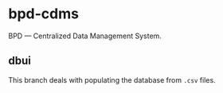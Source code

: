 bpd-cdms
========

BPD — Centralized Data Management System.

dbui
----

This branch deals with populating the database from `.csv` files.